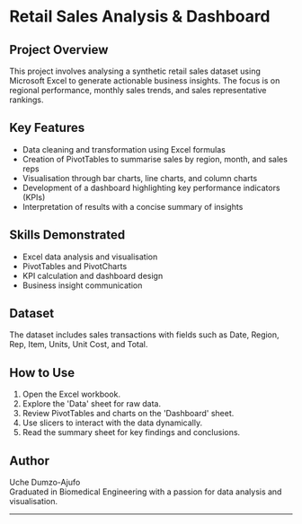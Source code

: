 # Retail Sales Analysis & Dashboard

## Project Overview
This project involves analysing a synthetic retail sales dataset using Microsoft Excel to generate actionable business insights. The focus is on regional performance, monthly sales trends, and sales representative rankings.

## Key Features
- Data cleaning and transformation using Excel formulas
- Creation of PivotTables to summarise sales by region, month, and sales reps
- Visualisation through bar charts, line charts, and column charts
- Development of a dashboard highlighting key performance indicators (KPIs)
- Interpretation of results with a concise summary of insights

## Skills Demonstrated
- Excel data analysis and visualisation
- PivotTables and PivotCharts
- KPI calculation and dashboard design
- Business insight communication

## Dataset
The dataset includes sales transactions with fields such as Date, Region, Rep, Item, Units, Unit Cost, and Total.

## How to Use
1. Open the Excel workbook.
2. Explore the 'Data' sheet for raw data.
3. Review PivotTables and charts on the 'Dashboard' sheet.
4. Use slicers to interact with the data dynamically.
5. Read the summary sheet for key findings and conclusions.

## Author
Uche Dumzo-Ajufo  
Graduated in Biomedical Engineering with a passion for data analysis and visualisation.

---

